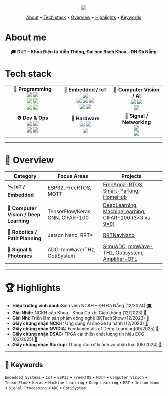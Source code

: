 <!-- ====================== HEADER ====================== -->
<p align="center">
  <img src="https://readme-typing-svg.herokuapp.com/?font=Righteous&size=34&center=true&vCenter=true&width=1000&height=70&duration=3000&lines=Hi+There!+👋;+I'm+Ba+Thanh;Electronics+and+Telecommunications+Engineering" />
</p>

<p align="center">
  <a href="#about-me">About</a> •
  <a href="#tech-stack">Tech stack</a> •
  <a href="#overview">Overview</a> •
  <a href="#Highlights">Highlights</a> •
  <a href="#keywords">Keywords</a>
</p>

<!-- ====================== ABOUT ====================== -->
<h1 id="about-me">About me</h1>

<p align="center"><b>🎓 DUT – Khoa Điện tử Viễn Thông, Đại học Bách Khoa – ĐH Đà Nẵng</b></p>

<!-- ====================== TECH STACK ====================== -->
<h1 id="tech-stack">Tech stack</h1>

<table>
  <tr>
    <td align="center" width="300">
      <b>🧠 Programming</b><br/>
      <img src="https://img.shields.io/badge/C++-00599C?style=for-the-badge&logo=cplusplus&logoColor=white" />
      <img src="https://img.shields.io/badge/Python-3776AB?style=for-the-badge&logo=python&logoColor=white" /><br/>
      <img src="https://img.shields.io/badge/MATLAB-%20?style=for-the-badge&logo=mathworks&logoColor=white&labelColor=0076A8&color=FF8C00" />
      <img src="https://img.shields.io/badge/FastAPI-009688?style=for-the-badge&logo=fastapi&logoColor=white" /><br/>
      <img src="https://img.shields.io/badge/Next.js-000000?style=for-the-badge&logo=nextdotjs&logoColor=white" />
      <img src="https://img.shields.io/badge/SQL-4169E1?style=for-the-badge&logo=postgresql&logoColor=white" />
    </td>
    <td align="center" width="300">
      <b>🔩 Embedded / IoT</b><br/>
      <img src="https://img.shields.io/badge/PlatformIO-FF6600?style=for-the-badge&logo=platformio&logoColor=white" /><br/>
      <img src="https://img.shields.io/badge/I2C-555555?style=for-the-badge" />
      <img src="https://img.shields.io/badge/SPI-555555?style=for-the-badge" />
      <img src="https://img.shields.io/badge/UART-555555?style=for-the-badge" /><br/>
      <img src="https://img.shields.io/badge/ESP32-E7352C?style=for-the-badge&logo=espressif&logoColor=white" />
      <img src="https://img.shields.io/badge/MQTT-660066?style=for-the-badge&logo=mqtt&logoColor=white" />
    </td>
    <td align="center" width="300">
      <b>🤖 Computer Vision / AI</b><br/>
      <img src="https://img.shields.io/badge/OpenCV-5C3EE8?style=for-the-badge&logo=opencv&logoColor=white" />
      <img src="https://img.shields.io/badge/TensorFlow-FF6F00?style=for-the-badge&logo=tensorflow&logoColor=white" /><br/>
      <img src="https://img.shields.io/badge/Jetson%20Nano-76B900?style=for-the-badge&logo=nvidia&logoColor=white" />
    </td>
  </tr>
  <tr>
    <td align="center" width="300">
      <b>⚙️ Dev & Ops</b><br/>
      <img src="https://img.shields.io/badge/Git-F05032?style=for-the-badge&logo=git&logoColor=white" />
      <img src="https://img.shields.io/badge/Docker-2496ED?style=for-the-badge&logo=docker&logoColor=white" /><br/>
      <img src="https://img.shields.io/badge/WSL2-0078D6?style=for-the-badge&logo=windows&logoColor=white" />
      <img src="https://img.shields.io/badge/CI%2FCD-1f6feb?style=for-the-badge&logo=githubactions&logoColor=white" />
    </td>
    <td align="center" width="300">
      <b>📐 Hardware</b><br/>
      <img src="https://img.shields.io/badge/Proteus-1E5083?style=for-the-badge" />
      <img src="https://img.shields.io/badge/Altium-A5915F?style=for-the-badge" /><br/>
      <img src="https://img.shields.io/badge/Oscilloscope-0A84FF?style=for-the-badge&logoColor=white&labelColor=000000" />
    </td>
    <td align="center" width="300">
      <b>📡 Signal / Networking</b><br/>
      <img src="https://img.shields.io/badge/OptiSystem-005BAC?style=for-the-badge&logoColor=white" /><br/>
      <img src="https://img.shields.io/badge/Wireshark-1679A7?style=for-the-badge&logo=wireshark&logoColor=white" />
    </td>
  </tr>
</table>

---
<!-- ====================== OVERVIEW ====================== -->
<h1 id="overview">🧩 Overview</h1>

| Category | Focus Areas | Projects |
|-----------|--------------|------------------|
| 🛰️ **IoT / Embedded** | ESP32, FreeRTOS, MQTT | [FreeAqua-RTOS](https://github.com/bathanh0309/FreeAqua-RTOS), [Smart-Parking](https://github.com/bathanh0309/PBL3_Smart_Parking), [HomeHub](https://github.com/bathanh0309/IoT-HomeHub) |
| 🧠 **Computer Vision / Deep Learning** | TensorFlow/Keras, CNN, CIFAR-100 | [DeepLearning](https://github.com/bathanh0309/DeepLearning), [MachineLearning](https://github.com/bathanh0309/MachineLearning), [CIFAR-100 (3×3 vs 9×9)](https://github.com/bathanh0309/DeepLearning) |
| 🤖 **Robotics / Path Planning** | Jetson Nano, RRT* | [RRTNavNano](https://github.com/bathanh0309/RRTNavNano) |
| 📡 **Signal & Photonics** | ADC, mmWave/THz, OptiSystem | [SimuADC](https://github.com/bathanh0309/SimuADC), [mmWave-THz](https://github.com/bathanh0309/mmWave-THz), [Optisystem](https://github.com/bathanh0309/Optisystem), [Amplifier-OTL](https://github.com/bathanh0309/Amplifier-OTL) |

---

<!-- ====================== HIGHLIGHTS ====================== -->
<h1 id="Highlights">🏆 Highlights</h1>

<ul>
  
  <li><b> Hiệu trưởng vinh danh:</b>Sinh viên NCKH – ĐH Đà Nẵng  (12/2024)
    <a href="https://drive.google.com/file/d/1tr2x93TwjTtUAfHl8ggOcIgXE5LCZisv/view?usp=drive_link" target="_blank">🎓</a>
  </li>
  
  <li><b> Giải Nhất:</b> NCKH cấp Khoa - Khoa Cơ khí Giao thông (12/2023) 
    <a href="https://drive.google.com/file/d/1iI_mmLu6SrupykpjnciBaJUs4rW604Rp/view?usp=drive_link" target="_blank">📜</a>
  </li>
  
  <li><b> Giải Nhì: </b> Triễn lãm sản phẩm công nghệ BKTechShow (12/2023)
    <a href="https://drive.google.com/file/d/1Nn8-F5u36uuBbKG1-ddfdwV_-vlJIkSc/view?usp=drive_link" target="_blank">📜</a>
  </li>
  
  <li><b> Giấy chứng nhận NCKH:</b> Ứng dụng AI cho xe tự hành (12/2023)
    <a href="https://drive.google.com/file/d/1NluBnhDf06USY6wm1r2R16zXldbwUppn/view?usp=drive_link" target="_blank">🪪</a>
  </li>
  
  <li><b> Giấy chứng nhận NVIDIA:</b> Fundamentals of Deep Learning(09/2025)
    <a href="https://drive.google.com/file/d/1IS7MKVRLEAUrxG3UAmzJelLf3vWU4Bb1/view?usp=drive_link" target="_blank">🪪</a>
  </li>

  <li><b> Giấy chứng nhận DSAC:</b> FPGA cải thiện chất lượng tín hiệu ECG (03/2025)
    <a href="https://drive.google.com/file/d/1GZvRcehhXUOCUiw5jLp3gS9lZ-kPk8T2/view?usp=drive_link" target="_blank">🪪</a>
  </li>


  <li><b> Giấy chứng nhận Startup:</b> Thùng rác xử lý ảnh và phân loại (08/2024)
    <a href="https://drive.google.com/file/d/16xMIXrvLCCrfZcEmQYMUcUV3Awe2gYDk/view?usp=drive_link" target="_blank">🪪</a>
  </li>
  
</ul>



---

## 🧾 Keywords
`Embedded Systems` • `IoT` • `ESP32` • `FreeRTOS` • `MQTT` • `Computer Vision` • `TensorFlow` • `Keras` • `Machine Learning` • `Deep Learning` • `RRT` • `Jetson Nano` • `Signal Processing` • `ADC` • `OptiSystem`
